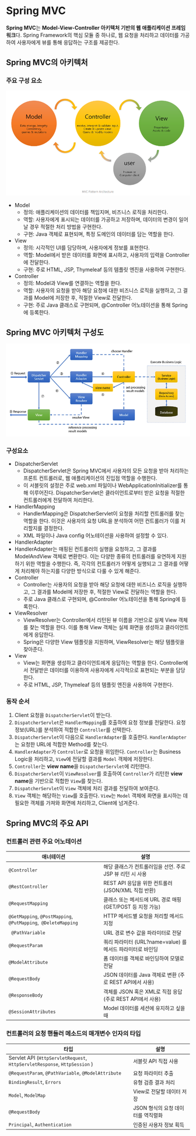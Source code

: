 # Spring MVC
**Spring MVC**는 **Model-View-Controller 아키텍처 기반의 웹 애플리케이션 프레임워크**다. Spring Framework의 핵심 모듈 중 하나로, 웹 요청을 처리하고 데이터를 가공하여 사용자에게 뷰를 통해 응답하는 구조를 제공한다.

## Spring MVC의 아키텍처
### 주요 구성 요소
![spring mvc 아키텍처](../images/1/11-1.PNG)

- Model
  - 정의: 애플리케이션의 데이터를 책임지며, 비즈니스 로직을 처리한다.
  - 역할: 사용자에게 표시되는 데이터를 가공하고 저장하며, 데이터의 변경이 일어날 경우 적절한 처리 방법을 구현한다.
  - 구현: Java 객체로 표현되며, 특정 도메인의 데이터를 담는 역할을 한다.
- View
  - 정의: 시각적인 UI를 담당하며, 사용자에게 정보를 표현한다.
  - 역할: Model에서 받은 데이터를 화면에 표시하고, 사용자의 입력을 Controller에 전달한다.
  - 구현: 주로 HTML, JSP, Thymeleaf 등의 템플릿 엔진을 사용하여 구현한다.
- Controller
  - 정의: Model과 View를 연결하는 역할을 한다.
  - 역할: 사용자의 요청을 받아 해당 요청에 대한 비즈니스 로직을 실행하고, 그 결과를 Model에 저장한 후, 적절한 View로 전달한다.
  - 구현: 주로 Java 클래스로 구현되며, @Controller 어노테이션을 통해 Spring에 등록한다. 

## Spring MVC 아키텍처 구성도
![spring mvc 아키텍처](../images/1/11-2.PNG)

### 구성요소
- DispatcherServlet
  - DispatcherServlet은 Spring MVC에서 사용자의 모든 요청을 받아 처리하는 프론트 컨트롤러로, 웹 애플리케이션의 진입점 역할을 수행한다.
  - 이 서블릿의 설정은 주로 web.xml 파일이나 WebApplicationInitializer를 통해 이루어진다. DispatcherServlet은 클라이언트로부터 받은 요청을 적절한 컨트롤러에게 전달하여 처리한다.
- HandlerMapping
  - HandlerMapping은 DispatcherServlet이 요청을 처리할 컨트롤러를 찾는 역할을 한다. 이것은 사용자의 요청 URL을 분석하여 어떤 컨트롤러가 이를 처리할지를 결정한다.
  - XML 파일이나 Java config 어노테이션을 사용하여 설정할 수 있다.
- HandlerAdapter
 - HandlerAdapter는 매핑된 컨트롤러의 실행을 요청하고, 그 결과를 ModelAndView 객체로 변환한다. 이는 다양한 종류의 컨트롤러를 유연하게 지원하기 위한 역할을 수행한다. 즉, 각각의 컨트롤러가 어떻게 실행되고 그 결과를 어떻게 처리해야 하는지를 다양한 방식으로 다룰 수 있게 해준다.
- Controller
  - Controller는 사용자의 요청을 받아 해당 요청에 대한 비즈니스 로직을 실행하고, 그 결과를 Model에 저장한 후, 적절한 View로 전달하는 역할을 한다.
  - 주로 Java 클래스로 구현되며, @Controller 어노테이션을 통해 Spring에 등록한다.
- ViewResolver
  - ViewResolver는 Controller에서 리턴된 뷰 이름을 기반으로 실제 View 객체를 찾는 역할을 한다. 이를 통해 View 객체는 실제 화면을 생성하고 클라이언트에게 응답한다.
  - Spring은 다양한 View 템플릿을 지원하며, ViewResolver는 해당 템플릿을 찾아준다.
- View
  - View는 화면을 생성하고 클라이언트에게 응답하는 역할을 한다. Controller에서 전달받은 데이터를 이용하여 사용자에게 시각적으로 표현되는 부분을 담당한다.
  - 주로 HTML, JSP, Thymeleaf 등의 템플릿 엔진을 사용하여 구현한다.

### 동작 순서
1. Client 요청을 `DispatcherServlet`이 받는다.
2. `DispatcherServlet`은 `HandlerMapping`를 호출하여 요청 정보를 전달한다. 요청 정보(URL)를 분석하여 적합한 `Controller`를 선택한다.
3. `DispatcherServlet`이 다음으로 `HandlerAdapter`를 호출한다. `HandlerAdapter`는 요청한 URL에 적합한 Method를 찾는다.
4. `HandlerAdapter`가 `Controller`로 요청을 위임한다. `Controller`는 Business Logic을 처리하고, `View`에 전달할 결과를 `Model` 객체에 저장한다.
5. `Controller`는 **view name**을 `DispatcherServlet`에 리턴한다.
6. `DispatcherServlet`이 `ViewResolver`를 호출하여 `Controller`가 리턴한 **view name**을 기반으로 적합한 `View`를 찾는다.
7. `DispatcherServlet`이 `View` 객체에 처리 결과를 전달하여 보여준다.
8. `View` 객체는 해당하는 `View`를 호출한다. `View`는 `Model` 객체에 화면을 표시하는 데 필요한 객체를 가져와 화면에 처리하고, Client에 넘겨준다.

## Spring MVC의 주요 API

### 컨트롤러 관련 주요 어노테이션
| 애너테이션 | 설명 |
|---|---|
| `@Controller` | 해당 클래스가 컨트롤러임을 선언. 주로 JSP 뷰 리턴 시 사용 |
| `@RestController` | REST API 응답을 위한 컨트롤러 (JSON/XML 직접 반환) |
| `@RequestMapping` | 클래스 또는 메서드에 URL 경로 매핑 (GET/POST 등 지정 가능) |
| `@GetMapping`, `@PostMapping`, `@PutMapping`,` @DeleteMapping` | HTTP 메서드별 요청을 처리할 메서드 지정 |
|` @PathVariable` | URL 경로 변수 값을 파라미터로 전달 |
| `@RequestParam` | 쿼리 파라미터 (URL?name=value) 를 메서드 파라미터로 바인딩 |
| `@ModelAttribute` | 폼 데이터를 객체로 바인딩하여 모델로 전달 |
| `@RequestBody` | JSON 데이터를 Java 객체로 변환 (주로 REST API에서 사용) |
| `@ResponseBody` | 객체를 JSON 혹은 XML로 직접 응답 (주로 REST API에서 사용) |
| `@SessionAttributes` | Model 데이터를 세션에 유지하고 싶을 때  |

### 컨트롤러의 요청 핸들러 메소드의 매개변수 인자의 타입
| 타입 | 설명 |
|---|---|
| Servlet API (`HttpServletRequest`, `HttpServletResponse`, `HttpSession` ) | 서블릿 API 직접 사용 |
| `@RequestParam`, `@PathVariable`, `@ModelAttribute` | 요청 파라미터 추출 |
| `BindingResult`, `Errors` | 유형 검증 결과 처리 |
| `Model`, `ModelMap` | View로 전달할 데이터 저장 |
| `@RequestBody` | JSON 형식의 요청 데이터를 역직렬화 |
| `Principal`, `Authentication` | 인증된 사용자 정보 획득 |
